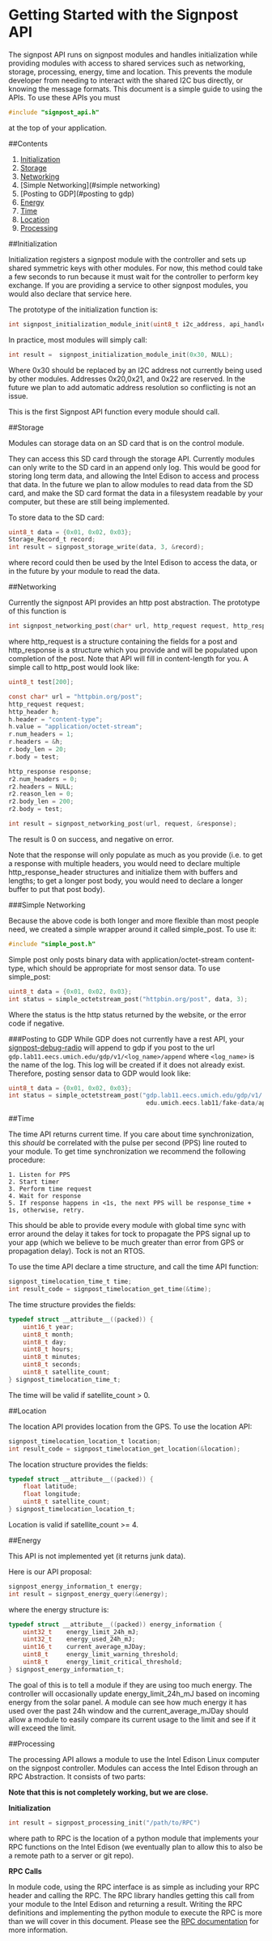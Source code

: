 Getting Started with the Signpost API
=====================================

The signpost API runs on signpost modules and handles initialization while
providing modules with access to shared services such as networking,
storage, processing, energy, time and location. This prevents the module
developer from needing to interact with the shared I2C bus directly, or
knowing the message formats. This document is a simple guide to using 
the APIs. To use these APIs you must 

```c
#include "signpost_api.h"
```

at the top of your application.

##Contents
1. [Initialization](#initialization)
2. [Storage](#storage)
3. [Networking](#networking)
4. [Simple Networking](#simple networking)
5. [Posting to GDP](#posting to gdp)
6. [Energy](#energy)
7. [Time](#time)
8. [Location](#location)
9. [Processing](#processing)

##Initialization

Initialization registers a signpost module with the controller and sets up
shared symmetric keys with other modules. For now, this method could take a few seconds to run
because it must wait for the controller to perform key
exchange. If you are providing a service to other signpost modules, you would also
declare that service here.

The prototype of the initialization function is:

```c
int signpost_initialization_module_init(uint8_t i2c_address, api_handler_t** api);
```

In practice, most modules will simply call:

```c
int result =  signpost_initialization_module_init(0x30, NULL);
```

Where 0x30 should be replaced by an I2C address not currently being used
by other modules. Addresses 0x20,0x21, and 0x22 are reserved. In the future
we plan to add automatic address resolution so conflicting is not an issue.

This is the first Signpost API function every module should call.

##Storage

Modules can storage data on an SD card that is on the control module.

They can access this SD card through the storage API. Currently modules
can only write to the SD card in an append only log. This would be good for
storing long term data, and allowing the Intel Edison to access and 
process that data. In the future we plan to allow modules to
read data from the SD card, and make the SD card format the data in
a filesystem readable by your computer, but these are still being implemented.

To store data to the SD card:

```c
uint8_t data = {0x01, 0x02, 0x03};
Storage_Record_t record;
int result = signpost_storage_write(data, 3, &record);
```

where record could then be used by the Intel Edison to access the data, 
or in the future by your module to read the data.

##Networking

Currently the signpost API provides an http post abstraction. The prototype
of this function is

```c
int signpost_networking_post(char* url, http_request request, http_response* response);
```

where http_request is a structure containing the fields for a post and
http_response is a structure which you provide and will be populated upon
completion of the post. Note that API will fill in
content-length for you. A simple call to http_post would look like:

```c
uint8_t test[200];

const char* url = "httpbin.org/post";
http_request request;
http_header h;
h.header = "content-type";
h.value = "application/octet-stream";
r.num_headers = 1;
r.headers = &h;
r.body_len = 20;
r.body = test;

http_response response;
r2.num_headers = 0;
r2.headers = NULL;
r2.reason_len = 0;
r2.body_len = 200;
r2.body = test;

int result = signpost_networking_post(url, request, &response);
```

The result is 0 on success, and negative on error.

Note that the response will only populate as much as you provide (i.e. to get
a response with multiple headers, you would need to declare multiple 
http_response_header structures and initialize them with buffers and lengths;
to get a longer post body, you would need to declare a longer buffer to put that post
body).

###Simple Networking

Because the above code is both longer and more flexible than most people need,
we created a simple wrapper around it called simple_post. To use it:

```c
#include "simple_post.h"
```

Simple post only posts binary data with application/octet-stream
content-type, which should be appropriate for most sensor data. 
To use simple_post:

```c
uint8_t data = {0x01, 0x02, 0x03};
int status = simple_octetstream_post("httpbin.org/post", data, 3);
```

Where the status is the http status returned by the website, or the error
code if negative.

###Posting to GDP
While GDP does not currently have a rest API, your 
[signpost-debug-radio](../receiver/debug_radio/)
will append to gdp if you post to the url `gdp.lab11.eecs.umich.edu/gdp/v1/<log_name>/append`
where `<log_name>` is the name of the log. This log will be created if it does
not already exist. Therefore, posting sensor data to GDP would look like:

```c
uint8_t data = {0x01, 0x02, 0x03};
int status = simple_octetstream_post("gdp.lab11.eecs.umich.edu/gdp/v1/
                                      edu.umich.eecs.lab11/fake-data/append", data, 3);
```

##Time

The time API returns current time. If you care about time synchronization, 
this _should_ be correlated with the pulse per second (PPS) line routed to your module. 
To get time synchronization we recommend the following procedure:

    1. Listen for PPS
    2. Start timer  
    3. Perform time request
    4. Wait for response
    5. If response happens in <1s, the next PPS will be response_time + 1s, otherwise, retry.

This should be able to provide every module with global time sync with error 
around the delay it takes for tock to propagate the PPS signal up to your app (which
we believe to be much greater than error from GPS or propagation delay). Tock is
not an RTOS. 

To use the time API declare a time structure, and call the time API function:

```c
signpost_timelocation_time_t time;
int result_code = signpost_timelocation_get_time(&time);
```

The time structure provides the fields:

```c
typedef struct __attribute__((packed)) {
    uint16_t year;
    uint8_t month;
    uint8_t day;
    uint8_t hours;
    uint8_t minutes;
    uint8_t seconds;
    uint8_t satellite_count;
} signpost_timelocation_time_t;
```

The time will be valid if satellite_count > 0.

##Location

The location API provides location from the GPS. To use the location API:

```c
signpost_timelocation_location_t location;
int result_code = signpost_timelocation_get_location(&location);
```

The location structure provides the fields:

```c
typedef struct __attribute__((packed)) {
    float latitude;
    float longitude;
    uint8_t satellite_count;
} signpost_timelocation_location_t;
```

Location is valid if satellite_count >= 4.

##Energy

This API is not implemented yet (it returns junk data).

Here is our API proposal:

```c
signpost_energy_information_t energy;
int result = signpost_energy_query(&energy);
```

where the energy structure is:

```c
typedef struct __attribute__((packed)) energy_information {
    uint32_t    energy_limit_24h_mJ;
    uint32_t    energy_used_24h_mJ;
    uint16_t    current_average_mJDay;
    uint8_t     energy_limit_warning_threshold;
    uint8_t     energy_limit_critical_threshold;
} signpost_energy_information_t;
```

The goal of this is to tell a module if they are using too much energy. The controller
will occasionally update energy_limit_24h_mJ based on incoming energy from
the solar panel. A module can see how much energy it has used
over the past 24h window and the current_average_mJDay should allow a
module to easily compare its current usage to the limit and see if it
will exceed the limit.

##Processing

The processing API allows a module to use the Intel Edison Linux computer
on the signpost controller. Modules can access the Intel Edison
through an RPC Abstraction. It consists of two parts:

**Note that this is not completely working, but we are close.**

**Initialization**

```c
int result = signpost_processing_init("/path/to/RPC")
```

where path to RPC is the location of a python module that implements
your RPC functions on the Intel Edison (we eventually plan to allow this to also be a remote 
path to a server or git repo).

**RPC Calls**

In module code, using the RPC interface is as simple as including
your RPC header and calling the RPC. The RPC library handles getting
this call from your module to the Intel Edison and returning a result.
Writing the RPC definitions
and implementing the python module to execute the RPC is more
than we will cover in this document. Please see the [RPC documentation](./RPCApi.md)
for more information.



